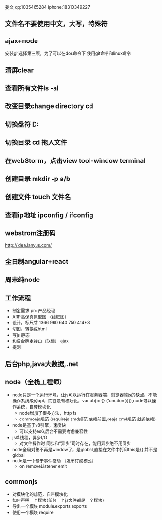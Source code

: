 姜文   qq:1035465284   iphone:18310349227
## 文件名不要使用中文，大写，特殊符
## ajax+node
安装git选择第三项，为了可以在dos命令下 使用git命令和linux命令
## 清屏clear
## 查看所有文件ls -al
## 改变目录change directory cd
## 切换盘符 D:
## 切换目录 cd 拖入文件
## 在webStorm，点击view tool-window terminal
## 创建目录 mkdir -p a/b
## 创建文件 touch 文件名
## 查看ip地址 ipconfig / ifconfig
## webstrom注册码
http://idea.lanyus.com/
## 全日制angular+react
## 周末纯node

## 工作流程
- 制定需求 pm 产品经理
- ARP高保真原型图 （线框图）
- 设计，标尺寸 1366 960  640 750 414*3
- 切图，转换成html
- 写js 静态
- 和后台确定接口（联调） ajax
- 提测

## 后台php,java大数据,.net
## node（全栈工程师）
- node只是一个运行环境，让js可以运行在服务器端，浏览器端js的缺点，不能操作系统级的api，而且没有模块化，var obj = {} (function())(),node可以操作系统，自带模块化
    - node增加了很多方法，http fs
    - commonjs规范   (requirejs amd规范 依赖前置,seajs cmd规范 就近依赖)
- node是基于v8引擎，速度快
    - 可以支持es6,后台不需要考虑兼容性
- js单线程，异步I/O
    - 对文件操作时 同步和“异步”同时存在，能用异步绝不用同步
- node全局对象不再是window了，是global,直接在文件中打印this是{},并不是global
- node是一个基于事件驱动 （发布订阅模式）
    - on removeListener emit


## commonjs 
- 对模块化的规范，自带模块化
- 如何声明一个模块(任何一个js文件都是一个模块)
- 导出一个模块 module.exports  exports
- 使用一个模块 require


